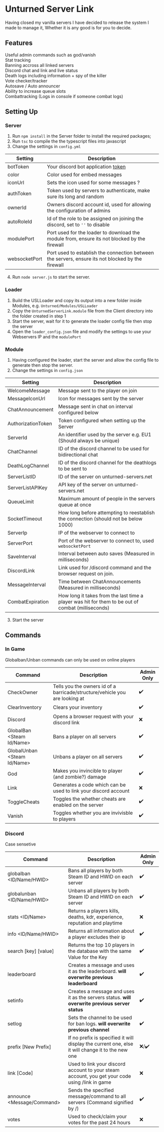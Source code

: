 # Unturned Server Link

Having closed my vanilla servers I have decided to release the system I made to manage it, Whether it is any good is for you to decide.

## Features

Useful admin commands such as god/vanish  
Stat tracking  
Banning accross all linked servers  
Discord chat and link and live status  
Death logs including information + spy of the killer  
Vote checker/tracker  
Autosave / Auto announcer  
Ability to increase queue slots  
Combattracking (Logs in console if someone combat logs)  

## Setting Up

### Server

1. Run `npm install` in the Server folder to install the required packages;
2. Run `tsc` to compile the the typescript files into javascript
3. Change the settings in `config.yml`

| Setting       | Description                                                                                                  |
| ------------- | ------------------------------------------------------------------------------------------------------------ |
| botToken      | Your discord bot application [token](https://discordjs.guide/preparations/setting-up-a-bot-application.html) |
| color         | Color used for embed messages                                                                                |
| iconUrl       | Sets the icon used for some messages ?                                                                       |
| authToken     | Token used by servers to authenticate, make sure its long and random                                         |
| ownerId       | Owners discord account id, used for allowing the configuration of admins                                     |
| autoRoleId    | Id of the role to be assigned on joining the discord, set to `''` to disable                                 |
| modulePort    | Port used for the loader to download the module from, ensure its not blocked by the firewall                 |
| websocketPort | Port used to establish the connection between the servers, ensure its not blocked by the firewall            |

4. Run `node server.js` to start the server.

### Loader

1. Build the USLLoader and copy its output into a new folder inside Modules, e.g. `Unturned/Modules/USLLoader`
2. Copy the `UnturnedServerLink.module` file from the Client directory into the folder created in step 1
3. Start the server, wait for it to generate the loader config file then stop the server
4. Open the `loader_config.json` file and modify the settings to use your Webservers IP and the `modulePort`

### Module

1. Having configured the loader, start the server and allow the config file to generate then stop the server.
2. Change the settings in `config.json`

| Setting            | Description                                                                                       |
| ------------------ | ------------------------------------------------------------------------------------------------- |
| WelcomeMessage     | Message sent to the player on join                                                                |
| MessageIconUrl     | Icon for messages sent by the server                                                              |
| ChatAnnouncement   | Message sent in chat on interval configured below                                                 |
| AuthorizationToken | Token configured when setting up the Server                                                       |
| ServerId           | An identifier used by the server e.g. EU1 (Should always be unique)                               |
| ChatChannel        | ID of the discord channel to be used for bidirectional chat                                       |
| DeathLogChannel    | ID of the discord channel for the deathlogs to be sent to                                         |
| ServerListID       | ID of the server on unturned-servers.net                                                          |
| ServerListAPIKey   | API key of the server on unturned-servers.net                                                     |
| QueueLimit         | Maximum amount of people in the servers queue at once                                             |
| SocketTimeout      | How long before attempting to reestablish the connection (should not be below 1000)               |
| ServerIp           | IP of the webserver to connect to                                                                 |
| ServerPort         | Port of the webserver to connect to, used `websocketPort`                                         |
| SaveInterval       | Interval between auto saves (Measured in milliseconds)                                            |
| DiscordLink        | Link used for /discord command and the browser request on join.                                   |
| MessageInterval    | Time between ChatAnnouncements (Measured in milliseconds)                                         |
| CombatExpiration   | How long it takes from the last time a player was hit for them to be out of combat (milliseconds) |

3. Start the server

## Commands

### In Game

Globalban/Unban commands can only be used on online players

| Command                     | Description                                                                 | Admin Only         |
| --------------------------- | --------------------------------------------------------------------------- | ------------------ |
| CheckOwner                  | Tells you the owners id of a barricade/structure/vehicle you are looking at | :heavy_check_mark: |
| ClearInventory              | Clears your inventory                                                       | :heavy_check_mark: |
| Discord                     | Opens a browser request with your discord link                              | :x:                |
| GlobalBan <Steam Id/Name>   | Bans a player on all servers                                                | :heavy_check_mark: |
| GlobalUnban <Steam Id/Name> | Unbans a player on all servers                                              | :heavy_check_mark: |
| God                         | Makes you invincible to player (and zombie?) damage                         | :heavy_check_mark: |
| Link                        | Generates a code which can be used to link your discord account             | :x:                |
| ToggleCheats                | Toggles the whether cheats are enabled on the server                        | :heavy_check_mark: |
| Vanish                      | Toggles whether you are invivisble to players                               | :heavy_check_mark: |

### Discord

Case sensetive

| Command                    | Description                                                                                      | Admin Only             |
| -------------------------- | ------------------------------------------------------------------------------------------------ | ---------------------- |
| globalban <ID/Name/HWID>   | Bans all players by both Steam ID and HWID on each server                                        | :heavy_check_mark:     |
| globalunban <ID/Name/HWID> | Unbans all players by both Steam ID and HWID on each server                                      | :heavy_check_mark:     |
| stats <ID/Name>            | Returns a players kills, deaths, kdr, experience, reputation and playtime                        | :x:                    |
| info <ID/Name/HWID>        | Returns all information about a player excludes their ip                                         | :heavy_check_mark:     |
| search [key] [value]       | Returns the top 10 players in the database with the same Value for the Key                       | :heavy_check_mark:     |
| leaderboard                | Creates a message and uses it as the leaderboard. **will overwrite previous leaderboard**        | :heavy_check_mark:     |
| setinfo                    | Creates a message and uses it as the servers status. **will overwrite previous server status**   | :heavy_check_mark:     |
| setlog                     | Sets the channel to be used for ban logs. **will overwrite previous channel**                    | :heavy_check_mark:     |
| prefix [New Prefix]        | If no prefix is specified it will display the current one, else it will change it to the new one | :x:/:heavy_check_mark: |
| link [Code]                | Used to link your discord account to your steam account, you get your code using /link in game   | :x:                    |
| announce <Message/Command> | Sends the specified message/command to all servers (Command signified by /)                      | :heavy_check_mark:     |
| votes                      | Used to check/claim your votes for the past 24 hours                                             | :x:                    |
